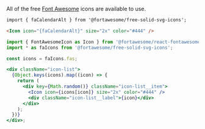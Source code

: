 All of the free <a href="https://fontawesome.com/icons?d=gallery&m=free" target="__blank">Font Awesome</a> icons are available to use.

```html
import { faCalendarAlt } from '@fortawesome/free-solid-svg-icons';

<Icon icon="{faCalendarAlt}" size="2x" color="#444" />
```

```jsx
import { FontAwesomeIcon as Icon } from '@fortawesome/react-fontawesome';
import * as faIcons from '@fortawesome/free-solid-svg-icons';

const icons = faIcons.fas;

<div className="icon-list">
  {Object.keys(icons).map((icon) => {
    return (
      <div key={Math.random()} className="icon-list__item">
        <Icon icon={icons[icon]} size="2x" color="#444" />
        <div className="icon-list__label">{icon}</div>
      </div>
    );
  })}
</div>;
```
